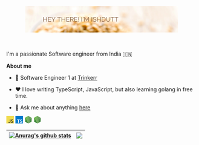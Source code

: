 <p align="center"><a href=""><img width="80%" alt="Hello, I'm Ishdutt Trivedi. I do open source!" src="./assets/banner.png" /></a></p>

<br />

I'm a passionate Software engineer from India 🇮🇳

**About me**

- 💼 Software Engineer 1 at [Trinkerr](https://www.trinkerr.com/)

- ❤️ I love writing TypeScript, JavaScript, but also learning golang in free time.

- 💬 Ask me about anything [here](https://github.com/ishdutt/ishdutt/issues)

<code><img height="20" alt="javascript" src="https://raw.githubusercontent.com/github/explore/80688e429a7d4ef2fca1e82350fe8e3517d3494d/topics/javascript/javascript.png"></code>
<code><img height="20" alt="typescript" src="https://raw.githubusercontent.com/github/explore/80688e429a7d4ef2fca1e82350fe8e3517d3494d/topics/typescript/typescript.png"></code>
<code><img height="20" alt="nodejs" src="https://raw.githubusercontent.com/github/explore/80688e429a7d4ef2fca1e82350fe8e3517d3494d/topics/nodejs/nodejs.png"></code>
<code><img height="20" alt="nodejs" src="https://raw.githubusercontent.com/github/explore/80688e429a7d4ef2fca1e82350fe8e3517d3494d/topics/nodejs/nodejs.png"></code>

<a href="https://github.com/ishdutt/github-readme-stats"><img align="center" src="https://github-readme-stats.vercel.app/api?username=ishdutt&show_icons=true&include_all_commits=true&theme=buefy&hide_border=true&count_private=true" alt="Anurag's github stats" /></a> | <a href="https://github.com/ishdutt/github-readme-stats"><img align="center" src="https://github-readme-stats.vercel.app/api/top-langs/?username=ishdutt&layout=compact&theme=buefy&hide_border=true&count_private=true" /></a>
| ------------- | ------------- |
